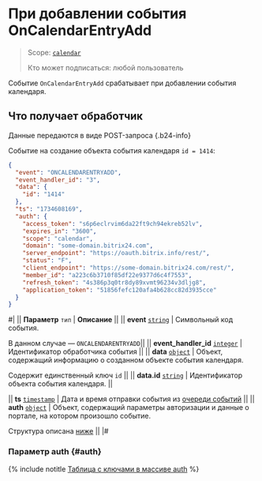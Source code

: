 # При добавлении события OnCalendarEntryAdd

> Scope: [`calendar`](../../scopes/permissions.md)
>
> Кто может подписаться: любой пользователь

Событие `OnCalendarEntryAdd` срабатывает при добавлении события календаря.

## Что получает обработчик

Данные передаются в виде POST-запроса {.b24-info}

Событие на создание объекта события календаря `id = 1414`:

```json
{
  "event": "ONCALENDARENTRYADD",
  "event_handler_id": "3",
  "data": {
    "id": "1414"
  },
  "ts": "1734608169",
  "auth": {
    "access_token": "s6p6eclrvim6da22ft9ch94ekreb52lv",
    "expires_in": "3600",
    "scope": "calendar",
    "domain": "some-domain.bitrix24.com",
    "server_endpoint": "https://oauth.bitrix.info/rest/",
    "status": "F",
    "client_endpoint": "https://some-domain.bitrix24.com/rest/",
    "member_id": "a223c6b3710f85df22e9377d6c4f7553",
    "refresh_token": "4s386p3q0tr8dy89xvmt96234v3dljg8",
    "application_token": "51856fefc120afa4b628cc82d3935cce"
  }
}
```

#|
|| **Параметр**
`тип` | **Описание** ||
|| **event**
[`string`][1] | Символьный код события.

В данном случае — `ONCALENDARENTRYADD`||
|| **event_handler_id**
[`integer`][1] | Идентификатор обработчика события ||
|| **data**
[`object`][1] | Объект, содержащий информацию о созданном объекте события календаря.

Содержит единственный ключ `id` ||
|| **data.id**
[`string`][1] | Идентификатор объекта события календаря. ||

|| **ts**
[`timestamp`][1] | Дата и время отправки события из [очереди событий](../../events/index.md) ||
|| **auth**
[`object`][1] | Объект, содержащий параметры авторизации и данные о портале, на котором произошло событие.

Структура описана [ниже](#auth) ||
|#

### Параметр auth {#auth}

{% include notitle [Таблица с ключами в массиве auth](../../../_includes/auth-params-in-events.md) %}

[1]: ../../data-types.md